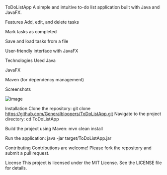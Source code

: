 ToDoListApp
A simple and intuitive to-do list application built with Java and JavaFX.

Features
Add, edit, and delete tasks

Mark tasks as completed

Save and load tasks from a file

User-friendly interface with JavaFX

Technologies Used
Java

JavaFX

Maven (for dependency management)

Screenshots

![image](https://github.com/user-attachments/assets/999f42aa-582f-443b-a2f8-bb8c83afe668)


Installation
Clone the repository:
git clone https://github.com/Generalbloopers/ToDoListApp.git
Navigate to the project directory:
cd ToDoListApp

Build the project using Maven:
mvn clean install

Run the application:
java -jar target/ToDoListApp.jar

Contributing
Contributions are welcome! Please fork the repository and submit a pull request.

License
This project is licensed under the MIT License. See the LICENSE file for details.

